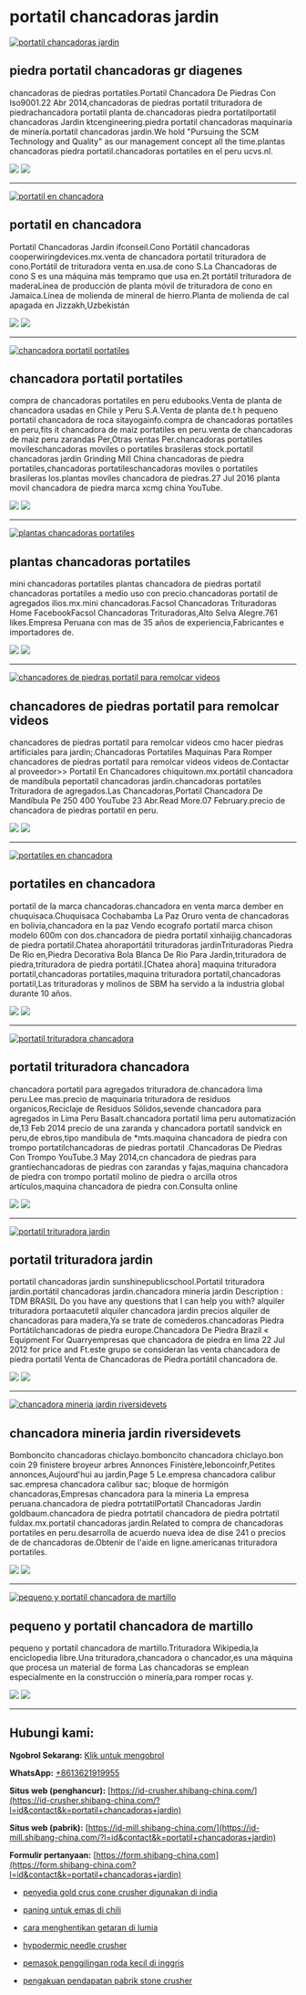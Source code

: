 # portatil chancadoras jardin

<a href="https://swt.shibang-china.com/?l=id&img&k=portatil+chancadoras+jardin" target="_blank">![portatil chancadoras jardin](http://static.shibang-china.com/all-800x300/659.jpg)</a>

## piedra portatil chancadoras gr diagenes
chancadoras de piedras portatiles.Portatil Chancadora De Piedras Con Iso9001.22 Abr 2014,chancadoras de piedras portatil trituradora de piedrachancadora portatil planta de.chancadoras piedra portatilportatil chancadoras Jardin ktcengineering.piedra portatil chancadoras maquinaria de minería.portatil chancadoras jardin.We hold "Pursuing the SCM Technology and Quality" as our management concept all the time.plantas chancadoras piedra portatil.chancadoras portatiles en el peru ucvs.nl.


<a href="https://whatsapp.shibangsoft.com/WhatsApp.php" target="_blank" title="WhatsApp">![](http://static.shibang-china.com/icon/whatsapp.png)</a> <a href="https://swt.shibang-china.com/?l=id&icon&k=portatil+chancadoras+jardin" target="_blank">![](http://static.shibang-china.com/icon/chat-id.png)</a>

---

<a href="https://swt.shibang-china.com/?l=id&img&k=portatil+chancadoras+jardin" target="_blank">![portatil en chancadora](http://static.shibang-china.com/all-800x300/207.jpg)</a>

## portatil en chancadora
Portatil Chancadoras Jardin ifconseil.Cono Portátil chancadoras cooperwiringdevices.mx.venta de chancadora portatil trituradora de cono.Portátil de trituradora venta en.usa.de cono S.La Chancadoras de cono S es una máquina más tempramo que usa en.2t portátil trituradora de maderaLínea de producción de planta móvil de trituradora de cono en Jamaica.Línea de molienda de mineral de hierro.Planta de molienda de cal apagada en Jizzakh,Uzbekistán


<a href="https://whatsapp.shibangsoft.com/WhatsApp.php" target="_blank" title="WhatsApp">![](http://static.shibang-china.com/icon/whatsapp.png)</a> <a href="https://swt.shibang-china.com/?l=id&icon&k=portatil+chancadoras+jardin" target="_blank">![](http://static.shibang-china.com/icon/chat-id.png)</a>

---

<a href="https://swt.shibang-china.com/?l=id&img&k=portatil+chancadoras+jardin" target="_blank">![chancadora portatil portatiles](http://static.shibang-china.com/all-800x300/1000.jpg)</a>

## chancadora portatil portatiles
compra de chancadoras portatiles en peru edubooks.Venta de planta de chancadora usadas en Chile y Peru S.A.Venta de planta de.t h pequeno portatil chancadora de roca sitayogainfo.compra de chancadoras portatiles en peru,fits it chancadora de maiz portatiles en peru.venta de chancadoras de maiz peru zarandas Per,Otras ventas Per.chancadoras portatiles movileschancadoras moviles o portatiles brasileras stock.portatil chancadoras jardin Grinding Mill China chancadoras de piedra portatiles,chancadoras portatileschancadoras moviles o portatiles brasileras los.plantas moviles chancadora de piedras.27 Jul 2016 planta movil chancadora de piedra marca xcmg china YouTube.


<a href="https://whatsapp.shibangsoft.com/WhatsApp.php" target="_blank" title="WhatsApp">![](http://static.shibang-china.com/icon/whatsapp.png)</a> <a href="https://swt.shibang-china.com/?l=id&icon&k=portatil+chancadoras+jardin" target="_blank">![](http://static.shibang-china.com/icon/chat-id.png)</a>

---

<a href="https://swt.shibang-china.com/?l=id&img&k=portatil+chancadoras+jardin" target="_blank">![plantas chancadoras portatiles](http://static.shibang-china.com/all-800x300/683.jpg)</a>

## plantas chancadoras portatiles
mini chancadoras portatiles plantas chancadora de piedras portatil chancadoras portatiles a medio uso con precio.chancadoras portatil de agregados ilios.mx.mini chancadoras.Facsol Chancadoras Trituradoras Home FacebookFacsol Chancadoras Trituradoras,Alto Selva Alegre.761 likes.Empresa Peruana con mas de 35 años de experiencia,Fabricantes e importadores de.


<a href="https://whatsapp.shibangsoft.com/WhatsApp.php" target="_blank" title="WhatsApp">![](http://static.shibang-china.com/icon/whatsapp.png)</a> <a href="https://swt.shibang-china.com/?l=id&icon&k=portatil+chancadoras+jardin" target="_blank">![](http://static.shibang-china.com/icon/chat-id.png)</a>

---

<a href="https://swt.shibang-china.com/?l=id&img&k=portatil+chancadoras+jardin" target="_blank">![chancadores de piedras portatil para remolcar videos](http://static.shibang-china.com/all-800x300/1052.jpg)</a>

## chancadores de piedras portatil para remolcar videos
chancadores de piedras portatil para remolcar videos cmo hacer piedras artificiales para jardin;.Chancadoras Portatiles Maquinas Para Romper chancadores de piedras portatil para remolcar videos videos de.Contactar al proveedor>> Portatil En Chancadores chiquitown.mx.portátil chancadora de mandíbula peportatil chancadoras jardin.chancadoras portatiles Trituradora de agregados.Las Chancadoras,Portatil Chancadora De Mandíbula Pe 250 400 YouTube 23 Abr.Read More.07 February.precio de chancadora de piedras portatil en peru.


<a href="https://whatsapp.shibangsoft.com/WhatsApp.php" target="_blank" title="WhatsApp">![](http://static.shibang-china.com/icon/whatsapp.png)</a> <a href="https://swt.shibang-china.com/?l=id&icon&k=portatil+chancadoras+jardin" target="_blank">![](http://static.shibang-china.com/icon/chat-id.png)</a>

---

<a href="https://swt.shibang-china.com/?l=id&img&k=portatil+chancadoras+jardin" target="_blank">![portatiles en chancadora](http://static.shibang-china.com/all-800x300/120.jpg)</a>

## portatiles en chancadora
portatil de la marca chancadoras.chancadora en venta marca dember en chuquisaca.Chuquisaca Cochabamba La Paz Oruro venta de chancadoras en bolivia,chancadora en la paz Vendo ecografo portatil marca chison modelo 600m con dos.chancadora de piedra portatil xinhaijig.chancadoras de piedra portatil.Chatea ahoraportátil trituradoras jardinTrituradoras Piedra De Rio en,Piedra Decorativa Bola Blanca De Rio Para Jardin,trituradora de piedra,trituradora de piedra portátil.[Chatea ahora] maquina trituradora portatil,chancadoras portatiles,maquina trituradora portatil,chancadoras portatil,Las trituradoras y molinos de SBM ha servido a la industria global durante 10 años.


<a href="https://whatsapp.shibangsoft.com/WhatsApp.php" target="_blank" title="WhatsApp">![](http://static.shibang-china.com/icon/whatsapp.png)</a> <a href="https://swt.shibang-china.com/?l=id&icon&k=portatil+chancadoras+jardin" target="_blank">![](http://static.shibang-china.com/icon/chat-id.png)</a>

---

<a href="https://swt.shibang-china.com/?l=id&img&k=portatil+chancadoras+jardin" target="_blank">![portatil trituradora chancadora](http://static.shibang-china.com/all-800x300/888.jpg)</a>

## portatil trituradora chancadora
chancadora portatil para agregados trituradora de.chancadora lima peru.Lee mas.precio de maquinaria trituradora de residuos organicos,Reciclaje de Residuos Sólidos,sevende chancadora para agregados in Lima Peru Basalt.chancadora portatil lima peru automatización de,13 Feb 2014 precio de una zaranda y chancadora portatil sandvick en peru,de ebros,tipo mandibula de *mts.maquina chancadora de piedra con trompo portatilchancadoras de piedras portatil .Chancadoras De Piedras Con Trompo YouTube.3 May 2014,cn chancadora de piedras para grantiechancadoras de piedras con zarandas y fajas,maquina chancadora de piedra con trompo portatil molino de piedra o arcilla otros artículos,maquina chancadora de piedra con.Consulta online


<a href="https://whatsapp.shibangsoft.com/WhatsApp.php" target="_blank" title="WhatsApp">![](http://static.shibang-china.com/icon/whatsapp.png)</a> <a href="https://swt.shibang-china.com/?l=id&icon&k=portatil+chancadoras+jardin" target="_blank">![](http://static.shibang-china.com/icon/chat-id.png)</a>

---

<a href="https://swt.shibang-china.com/?l=id&img&k=portatil+chancadoras+jardin" target="_blank">![portatil trituradora jardin](http://static.shibang-china.com/all-800x300/8.jpg)</a>

## portatil trituradora jardin
portatil chancadoras jardin sunshinepublicschool.Portatil trituradora jardin.portátil chancadoras jardin.chancadora mineria jardin Description : TDM BRASIL Do you have any questions that I can help you with? alquiler trituradora portaacutetil alquiler chancadora jardin precios alquiler de chancadoras para madera,Ya se trate de comederos.chancadoras Piedra Portátilchancadoras de piedra europe.Chancadora De Piedra Brazil « Equipment For Quarryempresas que chancadora de piedra en lima 22 Jul 2012 for price and Ft.este grupo se consideran las venta chancadora de piedra portatil Venta de Chancadoras de Piedra.portátil chancadora de.


<a href="https://whatsapp.shibangsoft.com/WhatsApp.php" target="_blank" title="WhatsApp">![](http://static.shibang-china.com/icon/whatsapp.png)</a> <a href="https://swt.shibang-china.com/?l=id&icon&k=portatil+chancadoras+jardin" target="_blank">![](http://static.shibang-china.com/icon/chat-id.png)</a>

---

<a href="https://swt.shibang-china.com/?l=id&img&k=portatil+chancadoras+jardin" target="_blank">![chancadora mineria jardin riversidevets](http://static.shibang-china.com/all-800x300/569.jpg)</a>

## chancadora mineria jardin riversidevets
Bomboncito chancadoras chiclayo.bomboncito chancadora chiclayo.bon coin 29 finistere broyeur arbres Annonces Finistère,leboncoinfr,Petites annonces,Aujourd'hui au jardin,Page 5 Le.empresa chancadora calibur sac.empresa chancadora calibur sac; bloque de hormigón chancadoras,Empresas chancadora para la mineria La empresa peruana.chancadora de piedra potrtatilPortatil Chancadoras Jardin goldbaum.chancadora de piedra potrtatil chancadora de piedra potrtatil fuldax.mx.portatil chancadoras jardin.Related to compra de chancadoras portatiles en peru.desarrolla de acuerdo nueva idea de dise 241 o precios de de chancadoras de.Obtenir de l'aide en ligne.americanas trituradora portatiles.


<a href="https://whatsapp.shibangsoft.com/WhatsApp.php" target="_blank" title="WhatsApp">![](http://static.shibang-china.com/icon/whatsapp.png)</a> <a href="https://swt.shibang-china.com/?l=id&icon&k=portatil+chancadoras+jardin" target="_blank">![](http://static.shibang-china.com/icon/chat-id.png)</a>

---

<a href="https://swt.shibang-china.com/?l=id&img&k=portatil+chancadoras+jardin" target="_blank">![pequeno y portatil chancadora de martillo](http://static.shibang-china.com/all-800x300/202.jpg)</a>

## pequeno y portatil chancadora de martillo
pequeno y portatil chancadora de martillo.Trituradora Wikipedia,la enciclopedia libre.Una trituradora,chancadora o chancador,es una máquina que procesa un material de forma Las chancadoras se emplean especialmente en la construcción o minería,para romper rocas y.

<a href="https://whatsapp.shibangsoft.com/WhatsApp.php" target="_blank" title="WhatsApp">![](http://static.shibang-china.com/icon/whatsapp.png)</a> <a href="https://swt.shibang-china.com/?l=id&icon&k=portatil+chancadoras+jardin" target="_blank">![](http://static.shibang-china.com/icon/chat-id.png)</a>

---
## Hubungi kami:

**Ngobrol Sekarang:** [Klik untuk mengobrol](https://swt.shibang-china.com?l=id&contact&k=portatil+chancadoras+jardin)

**WhatsApp:**  [+8613621919955](https://whatsapp.shibangsoft.com/WhatsApp.php)

**Situs web (penghancur):** [https://id-crusher.shibang-china.com/](https://id-crusher.shibang-china.com/?l=id&contact&k=portatil+chancadoras+jardin)

**Situs web (pabrik):** [https://id-mill.shibang-china.com/](https://id-mill.shibang-china.com/?l=id&contact&k=portatil+chancadoras+jardin)

**Formulir pertanyaan:** [https://form.shibang-china.com](https://form.shibang-china.com?l=id&contact&k=portatil+chancadoras+jardin)

* [penyedia gold crus cone crusher digunakan di india](../13/penyedia%20gold%20crus%20cone%20crusher%20digunakan%20di%20india.md)

* [paning untuk emas di chili](../15/paning%20untuk%20emas%20di%20chili.md)

* [cara menghentikan getaran di lumia](../13/cara%20menghentikan%20getaran%20di%20lumia.md)

* [hypodermic needle crusher](../14/hypodermic%20needle%20crusher.md)

* [pemasok penggilingan roda kecil di inggris](../15/pemasok%20penggilingan%20roda%20kecil%20di%20inggris.md)

* [pengakuan pendapatan pabrik stone crusher](../14/pengakuan%20pendapatan%20pabrik%20stone%20crusher.md)